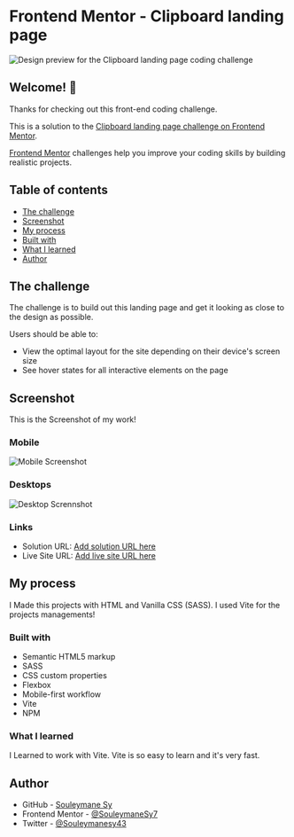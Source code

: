 # Frontend Mentor - Clipboard landing page

![Design preview for the Clipboard landing page coding challenge](./public/design/desktop-preview.jpg)

## Welcome! 👋

Thanks for checking out this front-end coding challenge.

This is a solution to the [Clipboard landing page challenge on Frontend Mentor](https://www.frontendmentor.io/challenges/clipboard-landing-page-5cc9bccd6c4c91111378ecb9).

[Frontend Mentor](https://www.frontendmentor.io) challenges help you improve your coding skills by building realistic projects.

## Table of contents

- [The challenge](#the-challenge)
- [Screenshot](#screenshot)
- [My process](#my-process)
- [Built with](#built-with)
- [What I learned](#what-i-learned)
- [Author](#author)

## The challenge

The challenge is to build out this landing page and get it looking as close to the design as possible.

Users should be able to:

- View the optimal layout for the site depending on their device's screen size
- See hover states for all interactive elements on the page

## Screenshot

This is the Screenshot of my work!

### Mobile

![Mobile Screenshot](./public/preview/Mobile.png)

### Desktops

![Desktop Scrennshot](./public/preview/Desktop.png)

### Links

- Solution URL: [Add solution URL here](https://your-solution-url.com)
- Live Site URL: [Add live site URL here](https://your-live-site-url.com)

## My process

I Made this projects with HTML and Vanilla CSS (SASS). I used Vite for the projects managements!

### Built with

- Semantic HTML5 markup
- SASS
- CSS custom properties
- Flexbox
- Mobile-first workflow
- Vite
- NPM

### What I learned

I Learned to work with Vite. Vite is so easy to learn and it's very fast.

## Author

- GitHub - [Souleymane Sy](https://github.com/SouleymaneSy7)
- Frontend Mentor - [@SouleymaneSy7](https://www.frontendmentor.io/profile/SouleymaneSy7)
- Twitter - [@Souleymanesy43](https://twitter.com/Souleymanesy43)
